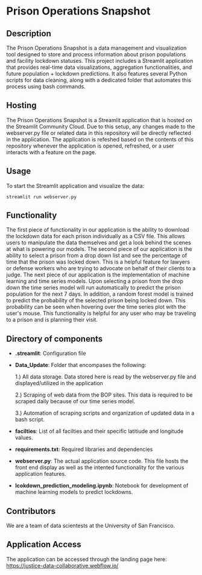 
# Prison Operations Snapshot

## Description
The Prison Operations Snapshot is a data management and visualization tool designed to store and process information about prison populations and facility lockdown statuses. This project includes a Streamlit application that provides real-time data visualizations, aggregation functionalities, and future population + lockdown predictions. It also features several Python scripts for data cleaning, along with a dedicated folder that automates this process using bash commands.

## Hosting
The Prison Operations Snapshot is a Streamlit application that is hosted on the Streamlit Community Cloud. Due to this setup, any changes made to the webserver.py file or related data in this repository will be directly reflected in the application. The application is refeshed based on the contents of this repository whenever the application is opened, refreshed, or a user interacts with a feature on the page.

## Usage
To start the Streamlit application and visualize the data:
```
streamlit run webserver.py
```

## Functionality
The first piece of functionality in our application is the ability to download the lockdown data for each prison individually as a CSV file. This allows users to manipulate the data themselves and get a look behind the scenes at what is powering our models. The second piece of our application is the ability to select a prison from a drop down list and see the percentage of time that the prison was locked down. This is a helpful feature for lawyers or defense workers who are trying to advocate on behalf of their clients to a judge. The next piece of our application is the implementation of machine learning and time series models. Upon selecting a prison from the drop down the time series model will run automatically to predict the prison population for the next 7 days. In addition, a random forest model is trained to predict the probability of the selected prison being locked down. This probability can be seen when hovering over the time series plot with the user's mouse. This functionality is helpful for any user who may be traveling to a prison and is planning their visit.

## Directory of components
- **.streamlit**: Configuration file
- **Data_Update**: Folder that encompases the following:

    1.) All data storage. Data stored here is read by the webserver.py file and displayed/utilized in the application
  
    2.) Scraping of web data from the BOP sites. This data is required to be scraped daily because of our time series model.
  
    3.) Automation of scraping scripts and organization of updated data in a bash script.
  
- **facilties**: List of all facilties and their specific latitiude and longitude values.
- **requirements.txt**: Required libraries and dependencies
- **webserver.py**: The actual application source code. This file hosts the front end display as well as the intented functionality for the various application features.
- **lcokdown_prediction_modeling.ipynb**: Notebook for development of machine learning models to predict lockdowns.

## Contributors
We are a team of data scientests at the University of San Francisco. 

## Application Access
The application can be accessed through the landing page here: https://justice-data-collaborative.webflow.io/


